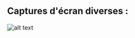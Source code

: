 ## Captures d'écran diverses :
![alt text](https://github.com/[username]/[reponame]/blob/[branch]https://github.com/CleCano/scientific_parser_IUTEAM/blob/sprint2_parser/Artefacts/constructionRegex.png?raw=true)
